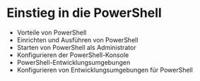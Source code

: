 # Einstieg in die PowerShell
- Vorteile von PowerShell
- Einrichten und Ausführen von PowerShell
- Starten von PowerShell als Administrator
- Konfigurieren der PowerShell-Konsole
- PowerShell-Entwicklungsumgebungen
- Konfigurieren von Entwicklungsumgebungen für PowerShell
